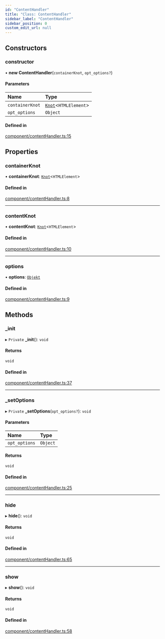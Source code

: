 ```yaml
---
id: "ContentHandler"
title: "Class: ContentHandler"
sidebar_label: "ContentHandler"
sidebar_position: 0
custom_edit_url: null
---
```


## Constructors

### constructor

• **new ContentHandler**(`containerKnot`, `opt_options?`)

#### Parameters

| Name | Type |
| :------ | :------ |
| `containerKnot` | [`Knot`](Knot.md)<`HTMLElement`\> |
| `opt_options` | `Object` |

#### Defined in

[component/contentHandler.ts:15](https://github.com/siposdani87/sui-js/blob/cc9117e/src/component/contentHandler.ts#L15)

## Properties

### containerKnot

• **containerKnot**: [`Knot`](Knot.md)<`HTMLElement`\>

#### Defined in

[component/contentHandler.ts:8](https://github.com/siposdani87/sui-js/blob/cc9117e/src/component/contentHandler.ts#L8)

___

### contentKnot

• **contentKnot**: [`Knot`](Knot.md)<`HTMLElement`\>

#### Defined in

[component/contentHandler.ts:10](https://github.com/siposdani87/sui-js/blob/cc9117e/src/component/contentHandler.ts#L10)

___

### options

• **options**: [`Objekt`](Objekt.md)

#### Defined in

[component/contentHandler.ts:9](https://github.com/siposdani87/sui-js/blob/cc9117e/src/component/contentHandler.ts#L9)

## Methods

### \_init

▸ `Private` **_init**(): `void`

#### Returns

`void`

#### Defined in

[component/contentHandler.ts:37](https://github.com/siposdani87/sui-js/blob/cc9117e/src/component/contentHandler.ts#L37)

___

### \_setOptions

▸ `Private` **_setOptions**(`opt_options?`): `void`

#### Parameters

| Name | Type |
| :------ | :------ |
| `opt_options` | `Object` |

#### Returns

`void`

#### Defined in

[component/contentHandler.ts:25](https://github.com/siposdani87/sui-js/blob/cc9117e/src/component/contentHandler.ts#L25)

___

### hide

▸ **hide**(): `void`

#### Returns

`void`

#### Defined in

[component/contentHandler.ts:65](https://github.com/siposdani87/sui-js/blob/cc9117e/src/component/contentHandler.ts#L65)

___

### show

▸ **show**(): `void`

#### Returns

`void`

#### Defined in

[component/contentHandler.ts:58](https://github.com/siposdani87/sui-js/blob/cc9117e/src/component/contentHandler.ts#L58)
